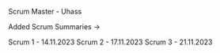 Scrum Master - Uhass

Added Scrum Summaries ->

Scrum 1 - 14.11.2023
Scrum 2 - 17.11.2023
Scrum 3 - 21.11.2023
